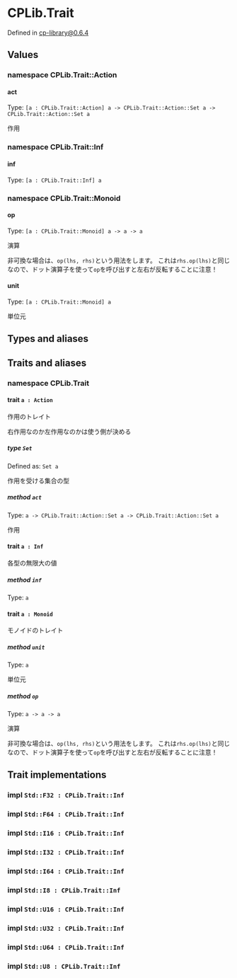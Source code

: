 # CPLib.Trait

Defined in cp-library@0.6.4

## Values

### namespace CPLib.Trait::Action

#### act

Type: `[a : CPLib.Trait::Action] a -> CPLib.Trait::Action::Set a -> CPLib.Trait::Action::Set a`

作用

### namespace CPLib.Trait::Inf

#### inf

Type: `[a : CPLib.Trait::Inf] a`

### namespace CPLib.Trait::Monoid

#### op

Type: `[a : CPLib.Trait::Monoid] a -> a -> a`

演算

非可換な場合は、`op(lhs, rhs)`という用法をします。
これは`rhs.op(lhs)`と同じなので、ドット演算子を使って`op`を呼び出すと左右が反転することに注意！

#### unit

Type: `[a : CPLib.Trait::Monoid] a`

単位元

## Types and aliases

## Traits and aliases

### namespace CPLib.Trait

#### trait `a : Action`

作用のトレイト

右作用なのか左作用なのかは使う側が決める

##### type `Set`

Defined as: `Set a`

作用を受ける集合の型

##### method `act`

Type: `a -> CPLib.Trait::Action::Set a -> CPLib.Trait::Action::Set a`

作用

#### trait `a : Inf`

各型の無限大の値

##### method `inf`

Type: `a`

#### trait `a : Monoid`

モノイドのトレイト

##### method `unit`

Type: `a`

単位元

##### method `op`

Type: `a -> a -> a`

演算

非可換な場合は、`op(lhs, rhs)`という用法をします。
これは`rhs.op(lhs)`と同じなので、ドット演算子を使って`op`を呼び出すと左右が反転することに注意！

## Trait implementations

### impl `Std::F32 : CPLib.Trait::Inf`

### impl `Std::F64 : CPLib.Trait::Inf`

### impl `Std::I16 : CPLib.Trait::Inf`

### impl `Std::I32 : CPLib.Trait::Inf`

### impl `Std::I64 : CPLib.Trait::Inf`

### impl `Std::I8 : CPLib.Trait::Inf`

### impl `Std::U16 : CPLib.Trait::Inf`

### impl `Std::U32 : CPLib.Trait::Inf`

### impl `Std::U64 : CPLib.Trait::Inf`

### impl `Std::U8 : CPLib.Trait::Inf`